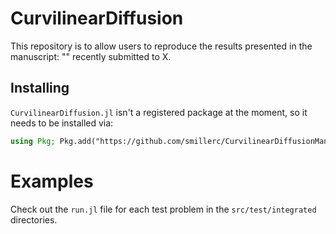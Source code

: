 # CurvilinearDiffusion

This repository is to allow users to reproduce the results presented in the manuscript: "" recently submitted to X.

## Installing

`CurvilinearDiffusion.jl` isn't a registered package at the moment, so it needs to be installed via:
```julia
using Pkg; Pkg.add("https://github.com/smillerc/CurvilinearDiffusionManuscript)")
```

# Examples

Check out the `run.jl` file for each test problem in the `src/test/integrated` directories. 
